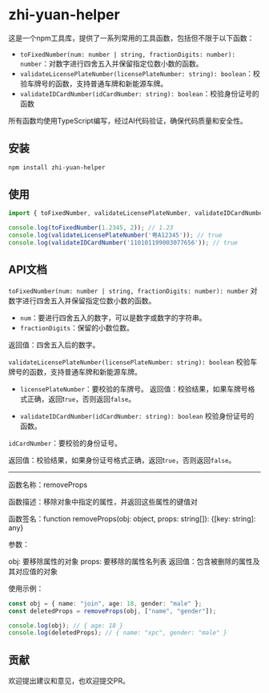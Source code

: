 # zhi-yuan-helper

这是一个npm工具库，提供了一系列常用的工具函数，包括但不限于以下函数：

- `toFixedNumber(num: number | string, fractionDigits: number): number`：对数字进行四舍五入并保留指定位数小数的函数。
- `validateLicensePlateNumber(licensePlateNumber: string): boolean`：校验车牌号的函数，支持普通车牌和新能源车牌。
- `validateIDCardNumber(idCardNumber: string): boolean`：校验身份证号的函数

所有函数均使用TypeScript编写，经过AI代码验证，确保代码质量和安全性。

## 安装
```bash
npm install zhi-yuan-helper
```

## 使用
```typescript
import { toFixedNumber, validateLicensePlateNumber, validateIDCardNumber } from 'zhi-yuan-helper';

console.log(toFixedNumber(1.2345, 2)); // 1.23
console.log(validateLicensePlateNumber('粤A12345')); // true
console.log(validateIDCardNumber('110101199003077656')); // true
```

## API文档
`toFixedNumber(num: number | string, fractionDigits: number): number`
对数字进行四舍五入并保留指定位数小数的函数。

- `num`：要进行四舍五入的数字，可以是数字或数字的字符串。
- `fractionDigits`：保留的小数位数。

返回值：四舍五入后的数字。

`validateLicensePlateNumber(licensePlateNumber: string): boolean`
校验车牌号的函数，支持普通车牌和新能源车牌。

- `licensePlateNumber`：要校验的车牌号。
返回值：校验结果，如果车牌号格式正确，返回t`rue`，否则返回`false`。

- `validateIDCardNumber(idCardNumber: string): boolean`
校验身份证号的函数。

`idCardNumber`：要校验的身份证号。

返回值：校验结果，如果身份证号格式正确，返回t`rue`，否则返回`false`。

---
函数名称：removeProps

函数描述：移除对象中指定的属性，并返回这些属性的键值对

函数签名：function removeProps(obj: object, props: string[]): {[key: string]: any}

参数：

obj: 要移除属性的对象
props: 要移除的属性名列表
返回值：包含被删除的属性及其对应值的对象

使用示例：
```typescript
const obj = { name: "join", age: 18, gender: "male" };
const deletedProps = removeProps(obj, ["name", "gender"]);

console.log(obj); // { age: 18 }
console.log(deletedProps); // { name: "xpc", gender: "male" }

```

## 贡献
欢迎提出建议和意见，也欢迎提交PR。
